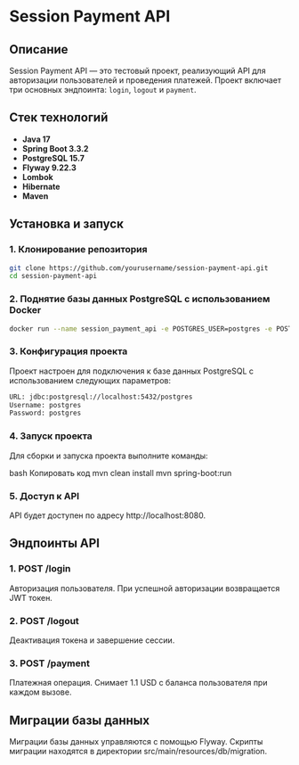 # Session Payment API

## Описание
Session Payment API — это тестовый проект, реализующий API для авторизации пользователей и проведения платежей. Проект включает три основных эндпоинта: `login`, `logout` и `payment`.

## Стек технологий
- **Java 17**
- **Spring Boot 3.3.2**
- **PostgreSQL 15.7**
- **Flyway 9.22.3**
- **Lombok**
- **Hibernate**
- **Maven**

## Установка и запуск

### 1. Клонирование репозитория
```bash
git clone https://github.com/yourusername/session-payment-api.git
cd session-payment-api
```

### 2. Поднятие базы данных PostgreSQL с использованием Docker
```bash
docker run --name session_payment_api -e POSTGRES_USER=postgres -e POSTGRES_PASSWORD=postgres -e POSTGRES_DB=postgres -p 5432:5432 -d postgres:15.7
```

### 3. Конфигурация проекта
Проект настроен для подключения к базе данных PostgreSQL с использованием следующих параметров:
```bash
URL: jdbc:postgresql://localhost:5432/postgres
Username: postgres
Password: postgres
```
### 4. Запуск проекта
Для сборки и запуска проекта выполните команды:

bash
Копировать код
mvn clean install
mvn spring-boot:run

### 5. Доступ к API
API будет доступен по адресу http://localhost:8080.

## Эндпоинты API
### 1. POST /login
Авторизация пользователя. При успешной авторизации возвращается JWT токен.

### 2. POST /logout
Деактивация токена и завершение сессии.

### 3. POST /payment
Платежная операция. Снимает 1.1 USD с баланса пользователя при каждом вызове.

## Миграции базы данных
Миграции базы данных управляются с помощью Flyway. Скрипты миграции находятся в директории src/main/resources/db/migration.